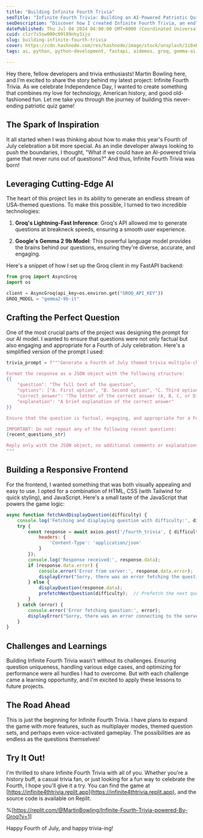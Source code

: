 ```yaml
---
title: "Building Infinite Fourth Trivia"
seoTitle: "Infinite Fourth Trivia: Building an AI-Powered Patriotic Quiz Game"
seoDescription: "Discover how I created Infinite Fourth Trivia, an endless AI-powered quiz game for July 4th using Groq's API and Google's Gemma 2 model."
datePublished: Thu Jul 04 2024 04:00:00 GMT+0000 (Coordinated Universal Time)
cuid: clzr7s5sw000c09l89nhy3ijo
slug: building-infinite-fourth-trivia
cover: https://cdn.hashnode.com/res/hashnode/image/stock/unsplash/1i8xRkE8gXo/upload/1c1fb817be8e25f2c7189d491cbfb746.jpeg
tags: ai, python, python-development, fastapi, aidemos, groq, gemma-ai, google-gemma, gemma2

---
```


Hey there, fellow developers and trivia enthusiasts! Martin Bowling here, and I'm excited to share the story behind my latest project: Infinite Fourth Trivia. As we celebrate Independence Day, I wanted to create something that combines my love for technology, American history, and good old-fashioned fun. Let me take you through the journey of building this never-ending patriotic quiz game!

## The Spark of Inspiration

It all started when I was thinking about how to make this year's Fourth of July celebration a bit more special. As an indie developer always looking to push the boundaries, I thought, "What if we could have an AI-powered trivia game that never runs out of questions?" And thus, Infinite Fourth Trivia was born!

## Leveraging Cutting-Edge AI

The heart of this project lies in its ability to generate an endless stream of USA-themed questions. To make this possible, I turned to two incredible technologies:

1. **Groq's Lightning-Fast Inference**: Groq's API allowed me to generate questions at breakneck speeds, ensuring a smooth user experience.
    
2. **Google's Gemma 2 9b Model**: This powerful language model provides the brains behind our questions, ensuring they're diverse, accurate, and engaging.
    

Here's a snippet of how I set up the Groq client in my FastAPI backend:

```python
from groq import AsyncGroq
import os

client = AsyncGroq(api_key=os.environ.get("GROQ_API_KEY"))
GROQ_MODEL = "gemma2-9b-it"
```

## Crafting the Perfect Question

One of the most crucial parts of the project was designing the prompt for our AI model. I wanted to ensure that questions were not only factual but also engaging and appropriate for a Fourth of July celebration. Here's a simplified version of the prompt I used:

```python
trivia_prompt = f"""Generate a Fourth of July themed trivia multiple-choice question. The question should be {difficulty} difficulty, focusing on US independence, American Revolution, patriotic symbols, or Fourth of July traditions.

Format the response as a JSON object with the following structure:
{{
    "question": "The full text of the question",
    "options": ["A. First option", "B. Second option", "C. Third option", "D. Fourth option"],
    "correct_answer": "The letter of the correct answer (A, B, C, or D)",
    "explanation": "A brief explanation of the correct answer"
}}

Ensure that the question is factual, engaging, and appropriate for a Fourth of July celebration. Aim for a mix of historical facts, cultural traditions, and interesting tidbits about American independence and patriotism.

IMPORTANT: Do not repeat any of the following recent questions:
{recent_questions_str}

Reply only with the JSON object, no additional comments or explanations.
"""
```

## Building a Responsive Frontend

For the frontend, I wanted something that was both visually appealing and easy to use. I opted for a combination of HTML, CSS (with Tailwind for quick styling), and JavaScript. Here's a small taste of the JavaScript that powers the game logic:

```javascript
async function fetchAndDisplayQuestion(difficulty) {
    console.log('Fetching and displaying question with difficulty:', difficulty);
    try {
        const response = await axios.post('/fourth_trivia', { difficulty }, {
            headers: {
                'Content-Type': 'application/json'
            }
        });
        console.log('Response received:', response.data);
        if (response.data.error) {
            console.error('Error from server:', response.data.error);
            displayError("Sorry, there was an error fetching the question. Please try again.");
        } else {
            displayQuestion(response.data);
            prefetchNextQuestion(difficulty);  // Prefetch the next question after displaying current one
        }
    } catch (error) {
        console.error('Error fetching question:', error);
        displayError("Sorry, there was an error connecting to the server. Please check your internet connection and try again.");
    }
}
```

## Challenges and Learnings

Building Infinite Fourth Trivia wasn't without its challenges. Ensuring question uniqueness, handling various edge cases, and optimizing for performance were all hurdles I had to overcome. But with each challenge came a learning opportunity, and I'm excited to apply these lessons to future projects.

## The Road Ahead

This is just the beginning for Infinite Fourth Trivia. I have plans to expand the game with more features, such as multiplayer modes, themed question sets, and perhaps even voice-activated gameplay. The possibilities are as endless as the questions themselves!

## Try It Out!

I'm thrilled to share Infinite Fourth Trivia with all of you. Whether you're a history buff, a casual trivia fan, or just looking for a fun way to celebrate the Fourth, I hope you'll give it a try. You can find the game at [https://infinite4thtrivia.replit.app](https://infinite4thtrivia.replit.app), and the source code is available on Replit.

%[https://replit.com/@MartinBowling/Infinite-Fourth-Trivia-powered-By-Groq?v=1] 

Happy Fourth of July, and happy trivia-ing!